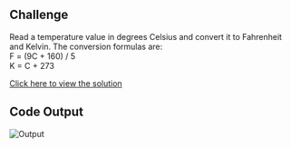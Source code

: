 ## Challenge

Read a temperature value in degrees Celsius and convert it to Fahrenheit and Kelvin. 
The conversion formulas are:<br>
F = (9C + 160) / 5<br>
K = C + 273

[Click here to view the solution](https://github.com/davi-p-oliveira-11/CCodeChallengeLab/blob/main/Challenges/Celsius-toFandK/solution.c)

## Code Output

![Output](https://github.com/davi-p-oliveira-11/CCodeChallengeLab/blob/main/Challenges/Celsius-to-FandK/screenshot.JPG)

